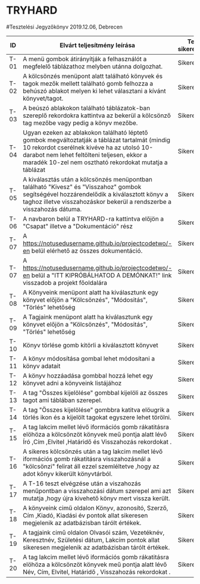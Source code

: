 # TRYHARD

#Tesztelési Jegyzőkönyv
2019.12.06, Debrecen

ID | Elvárt teljesítmény leírása | Teszt sikeressége | Tesztelő neve
----|----------|-----------|---------|
T-01 | A menü gombok átirányítják a felhasználót a megfelelő táblázathoz melyben utánna dolgozhat. | Sikeres | Ákos
T-02 | A kölcsönzés menüpont alatt található könyvek és tagok mezők mellett található gomb felhozza a behúszó ablakot melyen ki lehet választani a kívánt könyvet/tagot. | Sikeres | Ákos
T-03 | A beúszó ablakokon található táblázatok-ban szereplő rekordokra kattintva az bekerül a kölcsönző tag mezőbe vagy pedig a könyv mezőbe. | Sikeres | Ákos
T-04 | Ugyan ezeken az ablakokon található léptető gombok megváltoztatják a táblázat tartalmát (mindig 10 rekordot cserélnek kivéve ha az utolsó 10-darabot nem lehet feltölteni teljesen, ekkor a maradék 10-zel nem osztható rekordokat mutatja a táblázat | Sikeres | Ákos
T-05 | A kiválasztás után a kölcsönzés menüpontban található "Kivesz" és "Visszahoz" gombok segítségével hozzárendelődik a kiválasztott könyv a taghoz illetve visszahozáskor bekerül a rendszerbe a visszahozás dátuma. | Sikeres | Ákos
T-06 | A navbaron belül a TRYHARD-ra kattintva előjön a "Csapat" illetve a "Dokumentáció" rész | Sikeres | Kristóf
T-07 | A https://notusedusername.github.io/projectcodetwo/-en belül elérhető az összes dokumentáció. | Sikeres | Kristóf
T-07 | A https://notusedusername.github.io/projectcodetwo/-en belül a "ITT KIPRÓBÁLHATOD A DEMÓNKAT!" link visszadob a projekt főoldalára  | Sikeres | Kristóf
T-08 | A Könyveink menüpont alatt ha kiválasztunk egy könyvet előjön a "Kölcsönzés", "Módositás", "Törlés" lehetőség | Sikeres | Kristóf
T-09 | A Tagjaink menüpont alatt ha kiválasztunk egy könyvet előjön a "Kölcsönzés", "Módositás", "Törlés" lehetőség | Sikeres | Kristóf
T-10 | Könyv törlése gomb kitörli a kiválasztott könyvet | Sikeres | Kristóf
T-11 | A könyv módosítása gombal lehet módosítani a könyv adatait | Sikeres | Kristóf
T-12 | A könyv hozzáadása gombbal hozzá lehet egy könyvet adni a könyveink listájához | Sikeres | Kristóf
T-13 | A tag "Összes kijelölése" gombbal kijelöli az összes tagot ami táblában szerepel. | Sikeres | Mátyás
T-14 | A tag "Összes kijelölése" gombbra katitva elöugrik a törlés ikon és a kijelölt tagokat egyszere lehet törölni.| Sikeres | Mátyás
T-15 | A tag lakcim mellet lévő iformációs gomb rákatitásra elöhöza a kölcsönzöt könyvek meű pontja alatt lévő Író ,Cím ,Elvitel ,Határidő és Visszahozás rekordokat .| Sikeres | Mátyás
T-16 | A sikeres kölcsönzés után a tag lakcim mellet lévő iformációs gomb rákatitásra visszahozásnál a "kölcsönzi" felirat áll ezzel szemléltetve ,hogy az adot kőnyv kikerült könyvtárból.| Sikeres | Mátyás
T-17 | A T-16 teszt elvégzése után a viszahozás menűpontban a visszahozási dátum szerepel ami azt mutatja ,hogy újra kivehető könyv mert vissza került.| Sikeres | Mátyás
T-18 | A könyveink cimű oldalon Könyv, azonosító, Szerző, Cím ,Kiadó, Kiadási év pontok allat sikeresen megjelenik az adatbázisban tárólt értékek.| Sikeres | Mátyás
T-19 | A tagjaink  cimű oldalon Olvasói szám, Vezetéknév, Keresztnév, Születési dátum, Lakcím pontok allat sikeresen megjelenik az adatbázisban tárólt értékek.| Sikeres | Mátyás
T-20 |  A tag lakcim mellet lévő iformációs gomb rákatitásra elöhöza a kölcsönzöt könyvek meű pontja alatt lévő Név, Cím, Elvitel, Határidő	, Visszahozás rekordokat .| Sikeres | Mátyás
